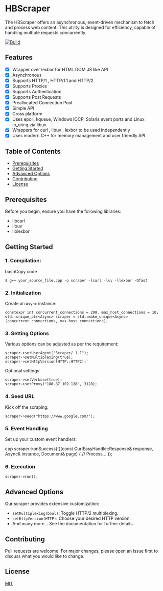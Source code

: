 # HBScraper

The HBScraper offers an asynchronous, event-driven mechanism to fetch and process web content. This utility is designed for efficiency, capable of handling multiple requests concurrently.

[![Build](https://github.com/shantanu-verma-salpro/HPScrapper/actions/workflows/build.yml/badge.svg)](https://github.com/shantanu-verma-salpro/HPScrapper/actions/workflows/build.yml)

## Features

 - [x] Wrapper over lexbor for HTML DOM JS like API
 - [x] Asynchronous
 - [x] Supports HTTP/1 , HTTP/1.1 and HTTP/2
 - [x] Supports Proxies
 - [x] Supports Authentication
 - [x] Supports Post Requests
 - [x] Preallocated Connection Pool
 - [x] Simple API
 - [x] Cross platform
 - [x] Uses epoll, kqueue, Windows IOCP, Solaris event ports and Linux io_uring via libuv
 - [x] Wrappers for curl , libuv , lexbor to be used independently
 - [x] Uses modern C++  for memory management and user friendly API

## Table of Contents

-   [Prerequisites](#prerequisites)
-   [Getting Started](#getting-started)
-   [Advanced Options](#advanced-options)
-   [Contributing](#contributing)
-   [License](#license)

## Prerequisites

Before you begin, ensure you have the following libraries:

-   libcurl
-   libuv
-   liblexbor

## Getting Started

### 1. Compilation:

bashCopy code

`$ g++ your_source_file.cpp -o scraper -lcurl -luv -llexbor -Ofast` 

### 2. Initialization

Create an `Async` instance:


    constexpr int concurrent_connections = 200, max_host_connections = 10;
    std::unique_ptr<Async> scraper = std::make_unique<Async>(concurrent_connections, max_host_connections);

 

### 3. Setting Options

Various options can be adjusted as per the requirement:

    scraper->setUserAgent("Scraper/ 1.1");
    scraper->setMultiplexing(true);
    scraper->setHttpVersion(HTTP::HTTP2);` 

Optional settings:


    scraper->setVerbose(true);
    scraper->setProxy("188.87.102.128", 3128);

 

### 4. Seed URL

Kick off the scraping:

`scraper->seed("https://www.google.com/");` 

### 5. Event Handling

Set up your custom event handlers:

cpp
    scraper->onSuccess([](const CurlEasyHandle::Response& response, Async& instance, Document& page) {
        // Process...
    });



### 6. Execution


`scraper->run();` 

## Advanced Options

Our scraper provides extensive customization:

-   `setMultiplexing(bool)`: Toggle HTTP/2 multiplexing.
-   `setHttpVersion(HTTP)`: Choose your desired HTTP version.
-   And many more... See the documentation for further details.

## Contributing

Pull requests are welcome. For major changes, please open an issue first to discuss what you would like to change.

## License

[MIT](https://choosealicense.com/licenses/mit/)
